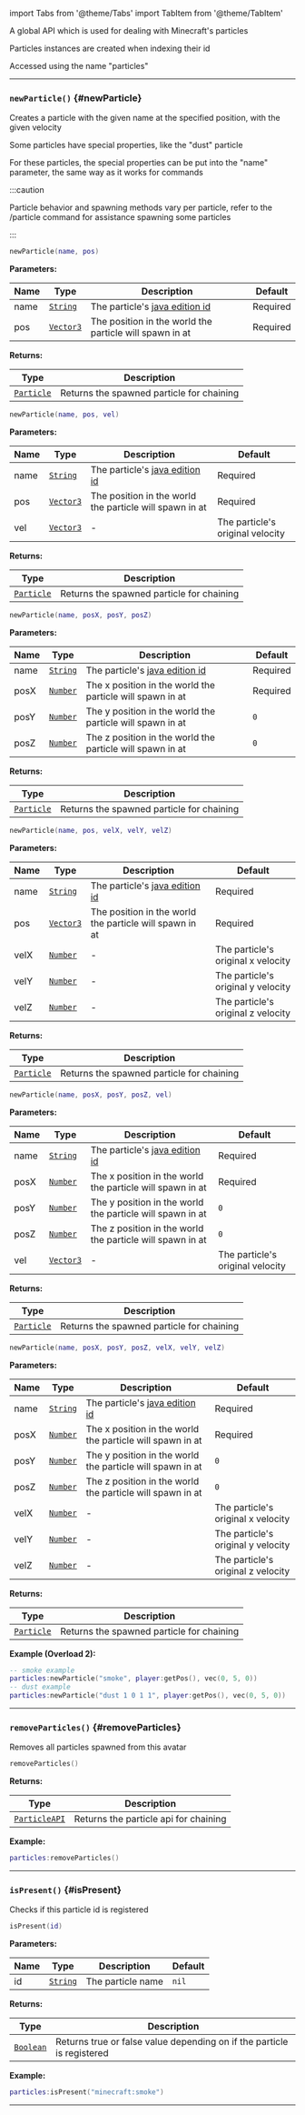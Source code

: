 import Tabs from '@theme/Tabs'
import TabItem from '@theme/TabItem'

A global API which is used for dealing with Minecraft's particles

Particles instances are created when indexing their id

Accessed using the name "particles"

---

### <code>newParticle()</code> \{#newParticle}

Creates a particle with the given name at the specified position, with the given velocity

Some particles have special properties, like the "dust" particle

For these particles, the special properties can be put into the "name" parameter, the same way as it works for commands

:::caution

Particle behavior and spawning methods vary per particle, refer to the /particle command for assistance spawning some particles

:::

<Tabs>
<TabItem value="overload-1" label="Overload 1">

```lua
newParticle(name, pos)
```

**Parameters:**

| Name | Type                                             | Description                                                                           | Default  |
| ---- | ------------------------------------------------ | ------------------------------------------------------------------------------------- | -------- |
| name | <code>[String](/tutorials/types/Strings)</code>  | The particle's [java edition id](<https://minecraft.wiki/w/Particles_(Java_Edition)>) | Required |
| pos  | <code>[Vector3](/globals/Vectors/Vector3)</code> | The position in the world the particle will spawn in at                               | Required |

**Returns:**

| Type                                                 | Description                               |
| ---------------------------------------------------- | ----------------------------------------- |
| <code>[Particle](/globals/Particles/Particle)</code> | Returns the spawned particle for chaining |

</TabItem>
<TabItem value="overload-2" label="Overload 2" default>

```lua
newParticle(name, pos, vel)
```

**Parameters:**

| Name | Type                                             | Description                                                                           | Default                          |
| ---- | ------------------------------------------------ | ------------------------------------------------------------------------------------- | -------------------------------- |
| name | <code>[String](/tutorials/types/Strings)</code>  | The particle's [java edition id](<https://minecraft.wiki/w/Particles_(Java_Edition)>) | Required                         |
| pos  | <code>[Vector3](/globals/Vectors/Vector3)</code> | The position in the world the particle will spawn in at                               | Required                         |
| vel  | <code>[Vector3](/globals/Vectors/Vector3)</code> | -                                                                                     | The particle's original velocity |

**Returns:**

| Type                                                 | Description                               |
| ---------------------------------------------------- | ----------------------------------------- |
| <code>[Particle](/globals/Particles/Particle)</code> | Returns the spawned particle for chaining |

</TabItem>
<TabItem value="overload-3" label="Overload 3">

```lua
newParticle(name, posX, posY, posZ)
```

**Parameters:**

| Name | Type                                            | Description                                                                           | Default  |
| ---- | ----------------------------------------------- | ------------------------------------------------------------------------------------- | -------- |
| name | <code>[String](/tutorials/types/Strings)</code> | The particle's [java edition id](<https://minecraft.wiki/w/Particles_(Java_Edition)>) | Required |
| posX | <code>[Number](/tutorials/types/Numbers)</code> | The x position in the world the particle will spawn in at                             | Required |
| posY | <code>[Number](/tutorials/types/Numbers)</code> | The y position in the world the particle will spawn in at                             | `0`      |
| posZ | <code>[Number](/tutorials/types/Numbers)</code> | The z position in the world the particle will spawn in at                             | `0`      |

**Returns:**

| Type                                                 | Description                               |
| ---------------------------------------------------- | ----------------------------------------- |
| <code>[Particle](/globals/Particles/Particle)</code> | Returns the spawned particle for chaining |

</TabItem>
<TabItem value="overload-4" label="Overload 4">

```lua
newParticle(name, pos, velX, velY, velZ)
```

**Parameters:**

| Name | Type                                             | Description                                                                           | Default                            |
| ---- | ------------------------------------------------ | ------------------------------------------------------------------------------------- | ---------------------------------- |
| name | <code>[String](/tutorials/types/Strings)</code>  | The particle's [java edition id](<https://minecraft.wiki/w/Particles_(Java_Edition)>) | Required                           |
| pos  | <code>[Vector3](/globals/Vectors/Vector3)</code> | The position in the world the particle will spawn in at                               | Required                           |
| velX | <code>[Number](/tutorials/types/Numbers)</code>  | -                                                                                     | The particle's original x velocity |
| velY | <code>[Number](/tutorials/types/Numbers)</code>  | -                                                                                     | The particle's original y velocity |
| velZ | <code>[Number](/tutorials/types/Numbers)</code>  | -                                                                                     | The particle's original z velocity |

**Returns:**

| Type                                                 | Description                               |
| ---------------------------------------------------- | ----------------------------------------- |
| <code>[Particle](/globals/Particles/Particle)</code> | Returns the spawned particle for chaining |

</TabItem>
<TabItem value="overload-5" label="Overload 5">

```lua
newParticle(name, posX, posY, posZ, vel)
```

**Parameters:**

| Name | Type                                             | Description                                                                           | Default                          |
| ---- | ------------------------------------------------ | ------------------------------------------------------------------------------------- | -------------------------------- |
| name | <code>[String](/tutorials/types/Strings)</code>  | The particle's [java edition id](<https://minecraft.wiki/w/Particles_(Java_Edition)>) | Required                         |
| posX | <code>[Number](/tutorials/types/Numbers)</code>  | The x position in the world the particle will spawn in at                             | Required                         |
| posY | <code>[Number](/tutorials/types/Numbers)</code>  | The y position in the world the particle will spawn in at                             | `0`                              |
| posZ | <code>[Number](/tutorials/types/Numbers)</code>  | The z position in the world the particle will spawn in at                             | `0`                              |
| vel  | <code>[Vector3](/globals/Vectors/Vector3)</code> | -                                                                                     | The particle's original velocity |

**Returns:**

| Type                                                 | Description                               |
| ---------------------------------------------------- | ----------------------------------------- |
| <code>[Particle](/globals/Particles/Particle)</code> | Returns the spawned particle for chaining |

</TabItem>
<TabItem value="overload-6" label="Overload 6">

```lua
newParticle(name, posX, posY, posZ, velX, velY, velZ)
```

**Parameters:**

| Name | Type                                            | Description                                                                           | Default                            |
| ---- | ----------------------------------------------- | ------------------------------------------------------------------------------------- | ---------------------------------- |
| name | <code>[String](/tutorials/types/Strings)</code> | The particle's [java edition id](<https://minecraft.wiki/w/Particles_(Java_Edition)>) | Required                           |
| posX | <code>[Number](/tutorials/types/Numbers)</code> | The x position in the world the particle will spawn in at                             | Required                           |
| posY | <code>[Number](/tutorials/types/Numbers)</code> | The y position in the world the particle will spawn in at                             | `0`                                |
| posZ | <code>[Number](/tutorials/types/Numbers)</code> | The z position in the world the particle will spawn in at                             | `0`                                |
| velX | <code>[Number](/tutorials/types/Numbers)</code> | -                                                                                     | The particle's original x velocity |
| velY | <code>[Number](/tutorials/types/Numbers)</code> | -                                                                                     | The particle's original y velocity |
| velZ | <code>[Number](/tutorials/types/Numbers)</code> | -                                                                                     | The particle's original z velocity |

**Returns:**

| Type                                                 | Description                               |
| ---------------------------------------------------- | ----------------------------------------- |
| <code>[Particle](/globals/Particles/Particle)</code> | Returns the spawned particle for chaining |

</TabItem>
</Tabs>

**Example (Overload 2):**

```lua
-- smoke example
particles:newParticle("smoke", player:getPos(), vec(0, 5, 0))
-- dust example
particles:newParticle("dust 1 0 1 1", player:getPos(), vec(0, 5, 0))
```

---

### <code>removeParticles()</code> \{#removeParticles}

Removes all particles spawned from this avatar

```lua
removeParticles()
```

**Returns:**

| Type                                           | Description                           |
| ---------------------------------------------- | ------------------------------------- |
| <code>[ParticleAPI](/globals/Particles)</code> | Returns the particle api for chaining |

**Example:**

```lua
particles:removeParticles()
```

---

### <code>isPresent()</code> \{#isPresent}

Checks if this particle id is registered

```lua
isPresent(id)
```

**Parameters:**

| Name | Type                                            | Description       | Default |
| ---- | ----------------------------------------------- | ----------------- | ------- |
| id   | <code>[String](/tutorials/types/Strings)</code> | The particle name | `nil`   |

**Returns:**

| Type                                              | Description                                                            |
| ------------------------------------------------- | ---------------------------------------------------------------------- |
| <code>[Boolean](/tutorials/types/Booleans)</code> | Returns true or false value depending on if the particle is registered |

**Example:**

```lua
particles:isPresent("minecraft:smoke")
```

---
